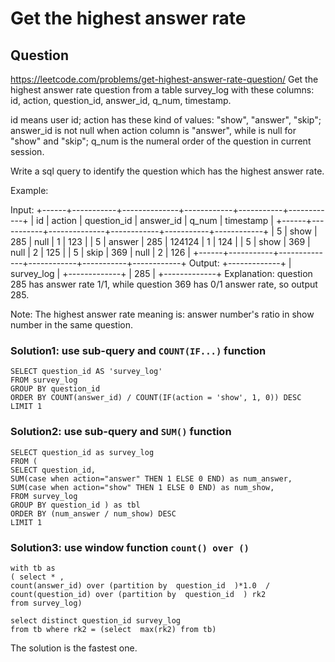 # Get the highest answer rate
## Question
https://leetcode.com/problems/get-highest-answer-rate-question/
Get the highest answer rate question from a table survey_log with these columns: id, action, question_id, answer_id, q_num, timestamp.

id means user id; action has these kind of values: "show", "answer", "skip"; answer_id is not null when action column is "answer", while is null for "show" and "skip"; q_num is the numeral order of the question in current session.

Write a sql query to identify the question which has the highest answer rate.

Example:

Input:
+------+-----------+--------------+------------+-----------+------------+
| id   | action    | question_id  | answer_id  | q_num     | timestamp  |
+------+-----------+--------------+------------+-----------+------------+
| 5    | show      | 285          | null       | 1         | 123        |
| 5    | answer    | 285          | 124124     | 1         | 124        |
| 5    | show      | 369          | null       | 2         | 125        |
| 5    | skip      | 369          | null       | 2         | 126        |
+------+-----------+--------------+------------+-----------+------------+
Output:
+-------------+
| survey_log  |
+-------------+
|    285      |
+-------------+
Explanation:
question 285 has answer rate 1/1, while question 369 has 0/1 answer rate, so output 285.
 

Note: The highest answer rate meaning is: answer number's ratio in show number in the same question.
### Solution1: use sub-query and ```COUNT(IF...)``` function
```
SELECT question_id AS 'survey_log'
FROM survey_log
GROUP BY question_id
ORDER BY COUNT(answer_id) / COUNT(IF(action = 'show', 1, 0)) DESC
LIMIT 1
```
### Solution2:  use sub-query and ```SUM()``` function
```
SELECT question_id as survey_log
FROM (
SELECT question_id,
SUM(case when action="answer" THEN 1 ELSE 0 END) as num_answer,
SUM(case when action="show" THEN 1 ELSE 0 END) as num_show,    
FROM survey_log
GROUP BY question_id ) as tbl
ORDER BY (num_answer / num_show) DESC
LIMIT 1
```
### Solution3: use window function ```count() over ()```
```
with tb as 
( select * ,
count(answer_id) over (partition by  question_id  )*1.0  / count(question_id) over (partition by  question_id  ) rk2 
from survey_log) 

select distinct question_id survey_log 
from tb where rk2 = (select  max(rk2) from tb)
```
The solution is the fastest one.




